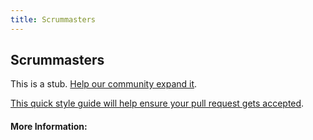 ```yaml
---
title: Scrummasters
---
```


## Scrummasters

This is a stub. [Help our community expand it](https://github.com/freecodecamp/guides/tree/master/src/pages/articles/agile/scrummasters/index.md).

[This quick style guide will help ensure your pull request gets accepted](https://github.com/freeCodeCamp/guides/blob/master/README.md).

<!-- The article goes here, in GitHub-flavored Markdown. Feel free to add YouTube videos, images, and CodePen/JSBin embeds  -->

#### More Information:
<!-- Please add any articles you think might be helpful to read before writing the article -->



